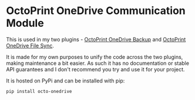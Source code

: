 # OctoPrint OneDrive Communication Module

This is used in my two plugins - [OctoPrint OneDrive Backup](https://github.com/cp2004/OctoPrint-OneDrive-Backup) and [OctoPrint OneDrive File Sync](https://github.com/cp2004/OctoPrint-OneDriveFileSync).

It is made for my own purposes to unify the code across the two plugins, making maintenance a bit easier. As such it has no documentation or stable API guarantees and I don't recommend you try and use it for your project.

It is hosted on PyPi and can be installed with pip:

```
pip install octo-onedrive
```
